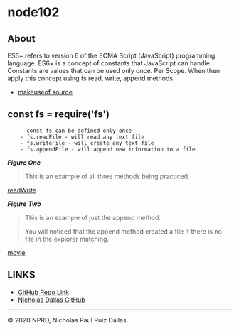 # node102

## About
ES6+ refers to version 6 of the ECMA Script (JavaScript) programming language. ES6+ is a concept of constants that JavaScript can handle. Constants are values that can be used only once. Per Scope. When then apply this concept using fs read, write, append methods. 
 - [makeuseof source](https://www.makeuseof.com/tag/es6-javascript-programmers-need-know/)

## const fs = require('fs')

```
    - const fs can be defined only once
    - fs.readFile - will read any text file
    - fs.writeFile - will create any text file
    - fs.appendFile - will append new information to a file
```

***Figure One***

> This is an example of all three methods being practiced.

[readWrite](./media/readWrite.gif)


***Figure Two***

> This is an example of just the append method. 

> You will noticed that the append method created a file if there is no file in the explorer matching. 

[movie](./media/movie.gif)


## LINKS

- [GitHub Repo Link](https://github.com/nicholasd-uci/node102)
- [Nicholas Dallas GitHub](https://github.com/nicholasd-uci)

- - -
© 2020 NPRD, Nicholas Paul Ruiz Dallas